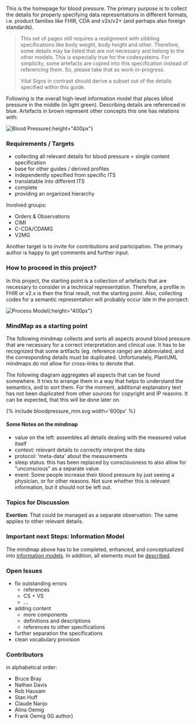 <style>
table th {background: #f0b033}
table tr:nth-child(even) {background: #EEE}
table tr:nth-child(odd) {background: #FFF}
</style>

This is the homepage for blood pressure.
The primary purpose is to collect the details for properly specifying data representations in different formats,
i.e. product families like FHIR, CDA and v2x/v2+ (and perhaps also foreign standards).

> This set of pages still requires a realignment with sibbling specifications like body weight, body height and
> other. Therefore, some details may be listed that are not necessary and belong to the other models.
> This is especially true for the codesystems.
> For simplicity, some artefacts are copied into this specification instead of referencing them.
> So, please take that as work-in-progress.
>
> Vital Signs in contrast should derive a subset out of the details specified within this guide.

Following is the overall high-level information model that places bllod pressure in the middle (in light green).
Describing details are referenced in blue. 
Artefacts in brown represent other concepts this one has relations with:

![Blood Pressure](bloodpressure-model.png){:height="400px"}
<br clear="all"/>  

### Requirements / Targets

* collecting all relevant details for blood pressure = single content specification
* base for other guides / derived profiles
* independently specified from specific ITS 
* translatable into different ITS
* complete
* providing an organized hierarchy

Involved groups:

* Orders & Observations
* CIMI
* C-CDA/CDAMG
* V2MG

Another target is to invite for contributions and participation.
The primary author is happy to get comments and further input.

### How to proceed in this project?

In this project, the starting point is a collection of artefacts that are necessary to consider
in a technical representation. Therefore, a profile in FHIR or v2.x is then the final result,
not the starting point. Also, collecting codes for a semantic representation will probably
occur late in the poroject:

![Process Model](process-model.png){:height="400px"}
<br clear="all"/>  


### MindMap as a starting point

The following mindmap collects and sorts all aspects around blood pressure that are necessary for 
a correct interpretation and clinical use.
It has to be recognized that some artifacts (eg. reference range) are abbreviated, and the corresponding details 
must be duplicated. Unfortunately, PlantUML mindmaps do not allow for cross-links to denote that.

The following diagram aggregates all aspects that can be found somewhere.
It tries to arrange them in a way that helps to understand the semantics,
and to sort them.
For the moment, additional explanatory text has not been duplicated from other sources for copyright and IP reasons.
It can be expected, that this will be done later on.

<div>
{% include bloodpressure_mm.svg width='600px' %}
</div>

#### Some Notes on the mindmap

* value on the left: assembles all details dealing with the measured value itself
* context: relevant details to correctly interpret the data
* protocol: 'meta-data' about the measurements
* sleep status: this has been replaced by consciousness to also allow for "unconscious" as a separate value.
* event: Some people increase their blood pressure by just seeing a physician, or for other reasons. Not sure whether this is relevant information, but it should not be left out.

### Topics for Discussion

**Exertion**: That could be managed as a separate observation. The same applies to other relevant details.

### Important next Steps: Information Model

The mindmap above has to be completed, enhanced, and conceptualized into [information models](model.html).
In addition, all elements must be [described](content.html).

### Open Issues

* fix outstanding errors
  * references
  * CS + VS
  * ...
* adding content
  * more components
  * definitions and descriptions
  * references to other specifications
* further separation the specifications
* clean vocabulary provision

### Contributors

in alphabetical order:

* Bruce Bray
* Nathan Davis
* Rob Hausam
* Stan Huff
* Claude Nanjo
* Alina Oemig
* Frank Oemig (IG author)

